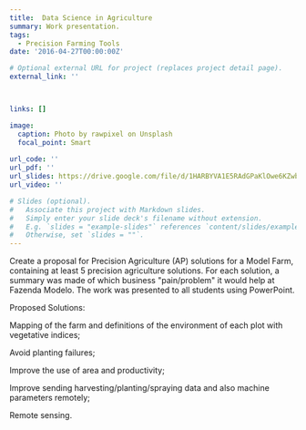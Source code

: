 ```yaml
---
title:  Data Science in Agriculture
summary: Work presentation. 
tags:
  - Precision Farming Tools
date: '2016-04-27T00:00:00Z'

# Optional external URL for project (replaces project detail page).
external_link: ''



links: []

image:
  caption: Photo by rawpixel on Unsplash
  focal_point: Smart
  
url_code: ''
url_pdf: ''
url_slides: https://drive.google.com/file/d/1HARBYVA1E5RAdGPaKlOwe6KZwb3iyQqT/view?usp=sharing
url_video: ''

# Slides (optional).
#   Associate this project with Markdown slides.
#   Simply enter your slide deck's filename without extension.
#   E.g. `slides = "example-slides"` references `content/slides/example-slides.md`.
#   Otherwise, set `slides = ""`.
---
```


Create a proposal for Precision Agriculture (AP) solutions for a Model Farm, containing at least 5 precision agriculture solutions. For each solution, a summary was made of which business "pain/problem" it would help at Fazenda Modelo.
The work was presented to all students using PowerPoint.

Proposed Solutions:

Mapping of the farm and definitions of the environment of each plot with vegetative indices;

Avoid planting failures;

Improve the use of area and productivity;

Improve sending harvesting/planting/spraying data and also machine parameters remotely;

Remote sensing.
